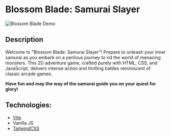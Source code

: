 # Blossom Blade: Samurai Slayer

![Blossom Blade Demo](./example.gif)

## Description
Welcome to "Blossom Blade: Samurai Slayer"! Prepare to unleash your inner samurai as you embark on a perilous journey to rid the world of menacing monsters. This 2D adventure game, crafted purely with HTML, CSS, and JavaScript, delivers intense action and thrilling battles reminiscent of classic arcade games.

**Have fun and may the way of the samurai guide you on your quest for glory!**

## Technologies:
- [Vite](https://github.com/vitejs/vite)
- Vanilla JS
- [TailwindCSS](https://github.com/tailwindlabs/tailwindcss)
